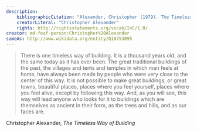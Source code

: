 ```yaml
---
description:
    bibliographicCitation: "Alexander, Christopher (1979). The Timeless Way of Building. Oxford University Press. ISBN 978-0-19-502402-9."
    creatorLiteral: "Christopher Alexander"
    rights: http://rightsstatements.org/vocab/InC/1.0/
creator: md-foaf-person:Christopher%20Alexander
sameAs: http://www.wikidata.org/entity/Q18753095
---
```


> There is one timeless way of building. It is a thousand years old, and the same today as it has ever been. The great traditional buildings of the past, the villages and tents and temples in which man feels at home, have always been made by people who were very close to the center of this way. It is not possible to make great buildings, or great towns, beautiful places, places where you feel yourself, places where you feel alive, except by following this way. And, as you will see, this way will lead anyone who looks for it to buildings which are themselves as ancient in their form, as the trees and hills, and as our faces are.

Christopher Alexander, _The Timeless Way of Building_